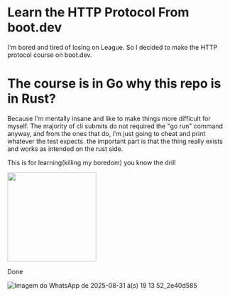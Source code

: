 # Learn the HTTP Protocol From boot.dev

I'm bored and tired of losing on League.
So I decided to make the HTTP protocol course on boot.dev.

# The course is in Go why this repo is in Rust?

Because I'm mentally insane and like to make things more difficult for myself.
The majority of cli submits do not required the "go run" command anyway, and from the ones that do, i'm just going to cheat and print whatever the test expects.
the important part is that the thing really exists and works as intended on the rust side.

This is for learning(killing my boredom) you know the drill

<img style="margin: 0 auto" src="https://i.imgur.com/RlniyQy.gif" height="200">

Done

![Imagem do WhatsApp de 2025-08-31 à(s) 19 13 52_2e40d585](https://github.com/user-attachments/assets/35709355-e685-4da3-9fae-bb40c3d79bff)
